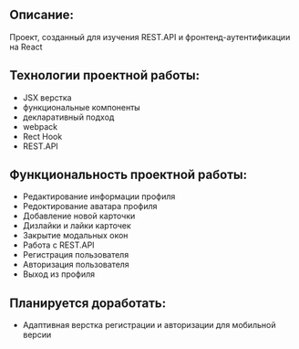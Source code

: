 ## Описание:

Проект, созданный для изучения REST.API и фронтенд-аутентификации на React

## Технологии проектной работы:

- JSX верстка
- функциональные компоненты
- декларативный подход
- webpack
- Rect Hook
- REST.API

## Функциональность проектной работы:

- Редактирование информации профиля
- Редоктирование аватара профиля
- Добавление новой карточки
- Дизлайки и лайки карточек
- Закрытие модальных окон
- Работа с REST.API
- Регистрация пользователя
- Авторизация пользователя
- Выход из профиля

## Планируется доработать:

- Адаптивная верстка регистрации и авторизации для мобильной версии
